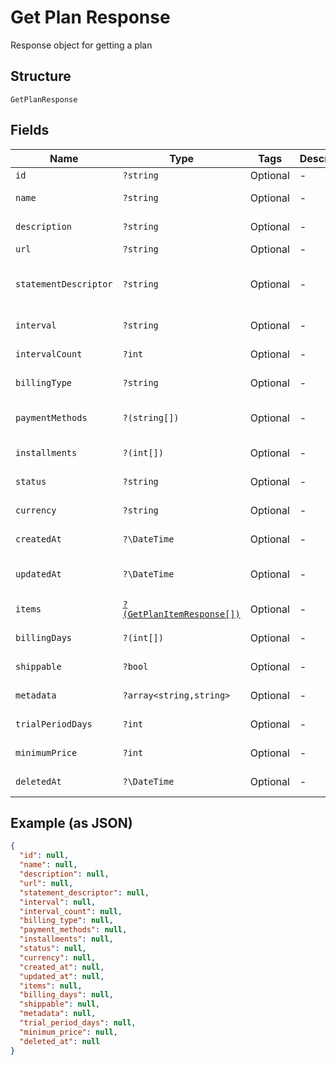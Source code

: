 
# Get Plan Response

Response object for getting a plan

## Structure

`GetPlanResponse`

## Fields

| Name | Type | Tags | Description | Getter | Setter |
|  --- | --- | --- | --- | --- | --- |
| `id` | `?string` | Optional | - | getId(): ?string | setId(?string id): void |
| `name` | `?string` | Optional | - | getName(): ?string | setName(?string name): void |
| `description` | `?string` | Optional | - | getDescription(): ?string | setDescription(?string description): void |
| `url` | `?string` | Optional | - | getUrl(): ?string | setUrl(?string url): void |
| `statementDescriptor` | `?string` | Optional | - | getStatementDescriptor(): ?string | setStatementDescriptor(?string statementDescriptor): void |
| `interval` | `?string` | Optional | - | getInterval(): ?string | setInterval(?string interval): void |
| `intervalCount` | `?int` | Optional | - | getIntervalCount(): ?int | setIntervalCount(?int intervalCount): void |
| `billingType` | `?string` | Optional | - | getBillingType(): ?string | setBillingType(?string billingType): void |
| `paymentMethods` | `?(string[])` | Optional | - | getPaymentMethods(): ?array | setPaymentMethods(?array paymentMethods): void |
| `installments` | `?(int[])` | Optional | - | getInstallments(): ?array | setInstallments(?array installments): void |
| `status` | `?string` | Optional | - | getStatus(): ?string | setStatus(?string status): void |
| `currency` | `?string` | Optional | - | getCurrency(): ?string | setCurrency(?string currency): void |
| `createdAt` | `?\DateTime` | Optional | - | getCreatedAt(): ?\DateTime | setCreatedAt(?\DateTime createdAt): void |
| `updatedAt` | `?\DateTime` | Optional | - | getUpdatedAt(): ?\DateTime | setUpdatedAt(?\DateTime updatedAt): void |
| `items` | [`?(GetPlanItemResponse[])`](../../doc/models/get-plan-item-response.md) | Optional | - | getItems(): ?array | setItems(?array items): void |
| `billingDays` | `?(int[])` | Optional | - | getBillingDays(): ?array | setBillingDays(?array billingDays): void |
| `shippable` | `?bool` | Optional | - | getShippable(): ?bool | setShippable(?bool shippable): void |
| `metadata` | `?array<string,string>` | Optional | - | getMetadata(): ?array | setMetadata(?array metadata): void |
| `trialPeriodDays` | `?int` | Optional | - | getTrialPeriodDays(): ?int | setTrialPeriodDays(?int trialPeriodDays): void |
| `minimumPrice` | `?int` | Optional | - | getMinimumPrice(): ?int | setMinimumPrice(?int minimumPrice): void |
| `deletedAt` | `?\DateTime` | Optional | - | getDeletedAt(): ?\DateTime | setDeletedAt(?\DateTime deletedAt): void |

## Example (as JSON)

```json
{
  "id": null,
  "name": null,
  "description": null,
  "url": null,
  "statement_descriptor": null,
  "interval": null,
  "interval_count": null,
  "billing_type": null,
  "payment_methods": null,
  "installments": null,
  "status": null,
  "currency": null,
  "created_at": null,
  "updated_at": null,
  "items": null,
  "billing_days": null,
  "shippable": null,
  "metadata": null,
  "trial_period_days": null,
  "minimum_price": null,
  "deleted_at": null
}
```

